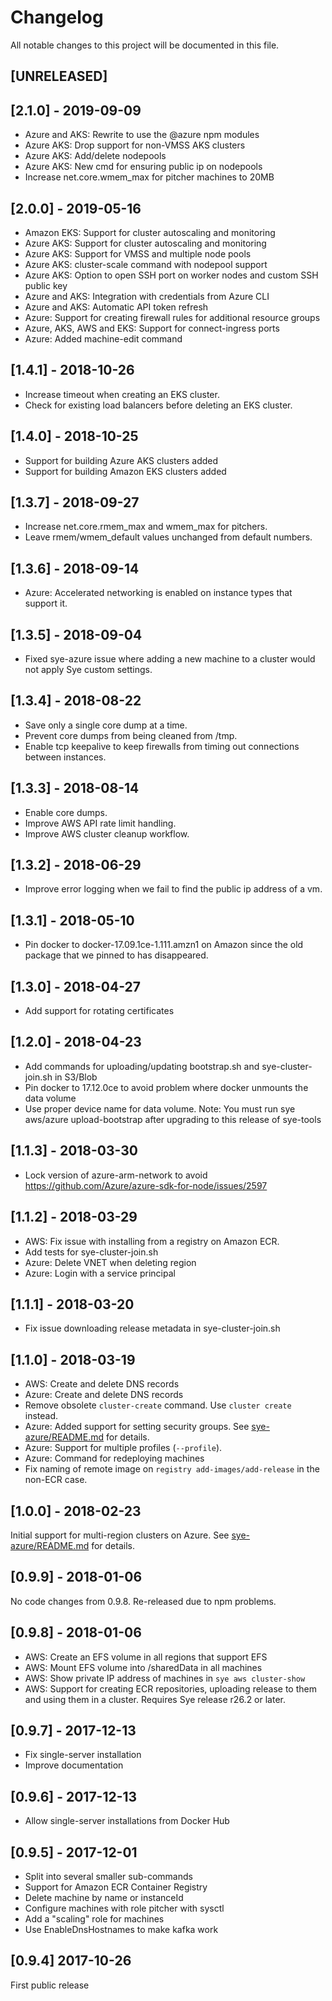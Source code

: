 # Changelog

All notable changes to this project will be documented in this file.

## [UNRELEASED]

## [2.1.0] - 2019-09-09

* Azure and AKS: Rewrite to use the @azure npm modules
* Azure AKS: Drop support for non-VMSS AKS clusters
* Azure AKS: Add/delete nodepools
* Azure AKS: New cmd for ensuring public ip on nodepools
* Increase net.core.wmem_max for pitcher machines to 20MB

## [2.0.0] - 2019-05-16

* Amazon EKS: Support for cluster autoscaling and monitoring
* Azure AKS: Support for cluster autoscaling and monitoring
* Azure AKS: Support for VMSS and multiple node pools
* Azure AKS: cluster-scale command with nodepool support
* Azure AKS: Option to open SSH port on worker nodes and custom SSH public key
* Azure and AKS: Integration with credentials from Azure CLI
* Azure and AKS: Automatic API token refresh
* Azure: Support for creating firewall rules for additional resource groups
* Azure, AKS, AWS and EKS: Support for connect-ingress ports
* Azure: Added machine-edit command

## [1.4.1] - 2018-10-26

* Increase timeout when creating an EKS cluster.
* Check for existing load balancers before deleting an EKS cluster.

## [1.4.0] - 2018-10-25

* Support for building Azure AKS clusters added
* Support for building Amazon EKS clusters added

## [1.3.7] - 2018-09-27

* Increase net.core.rmem_max and wmem_max for pitchers.
* Leave rmem/wmem_default values unchanged from default numbers.

## [1.3.6] - 2018-09-14

* Azure: Accelerated networking is enabled on instance types that support it.

## [1.3.5] - 2018-09-04

* Fixed sye-azure issue where adding a new machine to a cluster would not
apply Sye custom settings.

## [1.3.4] - 2018-08-22

* Save only a single core dump at a time.
* Prevent core dumps from being cleaned from /tmp.
* Enable tcp keepalive to keep firewalls from timing out connections
  between instances.

## [1.3.3] - 2018-08-14

* Enable core dumps.
* Improve AWS API rate limit handling.
* Improve AWS cluster cleanup workflow.

## [1.3.2] - 2018-06-29

* Improve error logging when we fail to find the public ip address of a vm.

## [1.3.1] - 2018-05-10

* Pin docker to docker-17.09.1ce-1.111.amzn1 on Amazon since the old package that we pinned to has disappeared.

## [1.3.0] - 2018-04-27

* Add support for rotating certificates

## [1.2.0] - 2018-04-23

* Add commands for uploading/updating bootstrap.sh and sye-cluster-join.sh in S3/Blob
* Pin docker to 17.12.0ce to avoid problem where docker unmounts the data volume
* Use proper device name for data volume. Note: You must run sye aws/azure upload-bootstrap after upgrading to this release of sye-tools

## [1.1.3] - 2018-03-30

* Lock version of azure-arm-network to avoid https://github.com/Azure/azure-sdk-for-node/issues/2597

## [1.1.2] - 2018-03-29

* AWS: Fix issue with installing from a registry on Amazon ECR.
* Add tests for sye-cluster-join.sh
* Azure: Delete VNET when deleting region
* Azure: Login with a service principal

## [1.1.1] - 2018-03-20

* Fix issue downloading release metadata in sye-cluster-join.sh

## [1.1.0] - 2018-03-19

* AWS: Create and delete DNS records
* Azure: Create and delete DNS records
* Remove obsolete `cluster-create` command. Use `cluster create` instead.
* Azure: Added support for setting security groups. See [sye-azure/README.md](sye-azure/README.md) for details.
* Azure: Support for multiple profiles (`--profile`).
* Azure: Command for redeploying machines
* Fix naming of remote image on `registry add-images/add-release` in the non-ECR case.

## [1.0.0] - 2018-02-23

Initial support for multi-region clusters on Azure. See [sye-azure/README.md](sye-azure/README.md) for details.

## [0.9.9] - 2018-01-06

No code changes from 0.9.8. Re-released due to npm problems.

## [0.9.8] - 2018-01-06

* AWS: Create an EFS volume in all regions that support EFS
* AWS: Mount EFS volume into /sharedData in all machines
* AWS: Show private IP address of machines in `sye aws cluster-show`
* AWS: Support for creating ECR repositories, uploading release to them
  and using them in a cluster. Requires Sye release r26.2 or later.

## [0.9.7] - 2017-12-13

* Fix single-server installation
* Improve documentation

## [0.9.6] - 2017-12-13

* Allow single-server installations from Docker Hub

## [0.9.5] - 2017-12-01

* Split into several smaller sub-commands
* Support for Amazon ECR Container Registry
* Delete machine by name or instanceId
* Configure machines with role pitcher with sysctl
* Add a "scaling" role for machines
* Use EnableDnsHostnames to make kafka work

## [0.9.4] 2017-10-26

First public release
